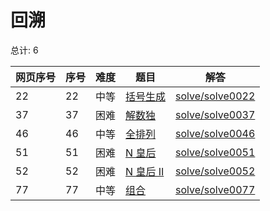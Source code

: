 # 回溯

<!--- table -->

总计: 6

| 网页序号 | 序号 | 难度 | 题目                                                               | 解答                                  |
| -------- | ---- | ---- | ------------------------------------------------------------------ | ------------------------------------- |
| 22       | 22   | 中等 | [括号生成](https://leetcode-cn.com/problems/generate-parentheses/) | [solve/solve0022](../solve/solve0022) |
| 37       | 37   | 困难 | [解数独](https://leetcode-cn.com/problems/sudoku-solver/)          | [solve/solve0037](../solve/solve0037) |
| 46       | 46   | 中等 | [全排列](https://leetcode-cn.com/problems/permutations/)           | [solve/solve0046](../solve/solve0046) |
| 51       | 51   | 困难 | [N 皇后](https://leetcode-cn.com/problems/n-queens/)               | [solve/solve0051](../solve/solve0051) |
| 52       | 52   | 困难 | [N 皇后 II](https://leetcode-cn.com/problems/n-queens-ii/)         | [solve/solve0052](../solve/solve0052) |
| 77       | 77   | 中等 | [组合](https://leetcode-cn.com/problems/combinations/)             | [solve/solve0077](../solve/solve0077) |
